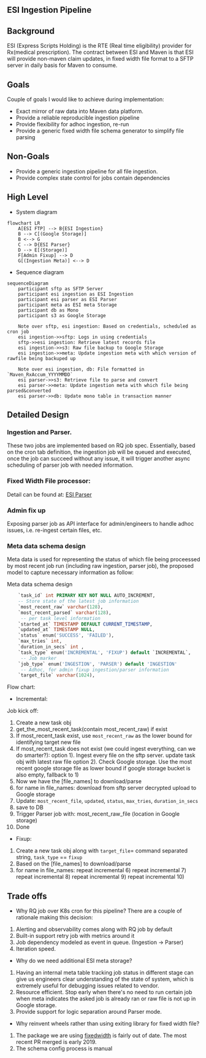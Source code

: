 ESI Ingestion Pipeline
----------------------

Background
----------
ESI (Express Scripts Holding) is the RTE (Real time eligibility) provider for Rx(medical prescription).
The contract between ESI and Maven is that ESI will provide non-maven claim
updates, in fixed width file format to a SFTP server in daily basis for Maven to consume.

Goals
-----
Couple of goals I would like to achieve during implementation:
* Exact mirror of raw data into Maven data platform.
* Provide a reliable reproducible ingestion pipeline
* Provide flexibility for adhoc ingestion, re-run
* Provide a generic fixed width file schema generator to simplify file parsing

Non-Goals
---------
* Provide a generic ingestion pipeline for all file ingestion.
* Provide complex state control for jobs contain dependencies

High Level
----------

* System diagram

```mermaid
flowchart LR
    A[ESI FTP] --> B{ESI Ingestion}
    B --> C[(Google Storage)]
    B <--> G
    C --> D{ESI Parser}
    D --> E[(Storage)]
    F[Admin Fixup] --> D
    G[(Ingestion Meta)] <--> D
```


* Sequence diagram

```mermaid
sequenceDiagram
    participant sftp as SFTP Server
    participant esi ingestion as ESI Ingestion
    participant esi parser as ESI Parser
    participant meta as ESI meta Storage
    participant db as Mono
    participant s3 as Google Storage

    Note over sftp, esi ingestion: Based on credentials, scheduled as cron job
    esi ingestion->>sftp: Logs in using credentials
    sftp->>esi ingestion: Retrieve latest records file
    esi ingestion->>s3: Raw file backup to Google Storage
    esi ingestion->>meta: Update ingestion meta with which version of rawfile being backuped up

    Note over esi ingestion, db: File formatted in `Maven_RxAccum_YYYYMMDD`
    esi parser->>s3: Retrieve file to parse and convert
    esi parser->>meta: Update ingestion meta with which file being parsed&converted
    esi parser->>db: Update mono table in transaction manner
```


Detailed Design
--------------

### Ingestion and Parser.
These two jobs are implemented based on RQ job spec. Essentially,
based on the cron tab definition, the ingestion job will be queued
and executed, once the job can succeed without any issue, it will
trigger another async scheduling of parser job with needed information.

### Fixed Width File processor:

Detail can be found at:
[ESI Parser](https://gitlab.com/maven-clinic/maven/maven/-/blob/main/api/direct_payment/pharmacy/tasks/esi_parser/README.md?ref_type=heads)

### Admin fix up
Exposing parser job as API interface for admin/engineers to handle
adhoc issues, i.e. re-ingest certain files, etc.


### Meta data schema design
Meta data is used for representing the status of which file being proceessed 
by most recent job run (including raw ingestion, parser job), the proposed model to capture necessary information
as follow:

Meta data schema design
```sql
    `task_id` int PRIMARY KEY NOT NULL AUTO_INCREMENT,
    -- Store state of the latest job information
    `most_recent_raw` varchar(128),
    `most_recent_parsed` varchar(128),
     -- per task level information
    `started_at` TIMESTAMP DEFAULT CURRENT_TIMESTAMP,
    `updated_at` TIMESTAMP NULL,
    `status` enum('SUCCESS', 'FAILED'),
    `max_tries` int,
    `duration_in_secs` int ,
    `task_type` enum('INCREMENTAL', 'FIXUP') default `INCREMENTAL`,
     -- Job marker
    `job_type` enum('INGESTION', 'PARSER') default 'INGESTION'
     -- Adhoc, for admin fixup ingestion/parser information
    `target_file` varchar(1024),
```

Flow chart:

* Incremental:

Job kick off:
1. Create a new task obj
2. get_the_most_recent_task(contain most_recent_raw) if exist
3. If most_recent_task exist, use `most_recent_raw` as the lower bound
for identifying target new file
4. If most_recent_task does not exist (we could ingest everything, can we do smarter?):
option 1). Ingest every file on the sftp server. update task obj with latest raw file
option 2). Check Google storage. Use the most recent google storage file as lower bound
           if google storage bucket is also empty, fallback to 1)
5. Now we have the [file_names] to download/parse
6. for name in file_names:
      download from sftp server
      decrypted
      upload to Google storage
7. Update: `most_recent_file`, `updated`, `status`, `max_tries`, `duration_in_secs`
8. save to DB
9. Trigger Parser job with: most_recent_raw_file (location in Google storage)
10. Done

* Fixup:
1. Create a new task obj along with `target_file`= command separated string, `task_type` == `fixup`
2. Based on the [file_names] to download/parse
3. for name in file_names:
       repeat incremental 6)
repeat incremental 7)
repeat incremental 8)
repeat incremental 9)
repeat incremental 10)


Trade offs
----------
* Why RQ job over K8s cron for this pipeline?
There are a couple of rationale making this decision:
1) Alerting and observability comes along with RQ job by default
2) Built-in support retry job with metrics around it
3) Job dependency modeled as event in queue. (Ingestion -> Parser)
4) Iteration speed.

* Why do we need additional ESI meta storage?
1) Having an internal meta table tracking job status in different
stage can give us engineers clear understanding of the state of system,
which is extremely useful for debugging issues related to vendor.
2) Resource efficient. Stop early when there's no need to run certain job
when meta indicates the asked job is already ran or raw file is not up in
Google storage.
3) Provide support for logic separation around Parser mode.

* Why reinvent wheels rather than using exiting library for fixed width file?
1) The package we are using [fixedwidth](https://github.com/ShawnMilo/fixedwidth) is fairly
out of date. The most recent PR merged is early 2019.
2) The schema config process is manual
